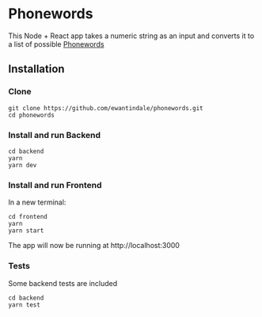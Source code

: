 # Phonewords

This Node + React app takes a numeric string as an input and converts it to a list of possible [Phonewords](https://en.wikipedia.org/wiki/Phoneword)

## Installation

### Clone

```
git clone https://github.com/ewantindale/phonewords.git
cd phonewords
```

### Install and run Backend

```
cd backend
yarn
yarn dev
```

### Install and run Frontend

In a new terminal:

```
cd frontend
yarn
yarn start
```

The app will now be running at http://localhost:3000

### Tests

Some backend tests are included

```
cd backend
yarn test
```
